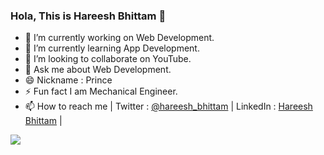 ### Hola, This is Hareesh Bhittam 👋


- 🔭 I’m currently working on Web Development.
- 🌱 I’m currently learning App Development.
- 👯 I’m looking to collaborate on YouTube.
- 💬 Ask me about Web Development.
- 😄 Nickname : Prince
- ⚡ Fun fact I am Mechanical Engineer.
- 📫 How to reach me | Twitter : [@hareesh_bhittam](https://twitter.com/hareesh_bhittam)  | LinkedIn : [Hareesh Bhittam](https://www.linkedin.com/in/hareeshbhittam/) |

<img src="https://github-readme-stats.vercel.app/api?username=Hareesh108&&show_icons=true&title_color=ffffff&icon_color=bb2acf&text_color=daf7dc&bg_color=151515">
